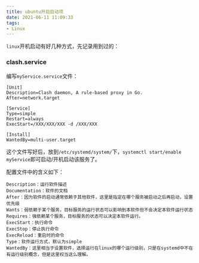 ```yaml
---
title: ubuntu开启启动项
date: 2021-06-11 11:09:33
tags:
- Linux
---
```


`linux`开机启动有好几种方式，先记录用到过的：

### clash.service

编写`myService.service`文件：

```shell
[Unit]
Description=Clash daemon, A rule-based proxy in Go.
After=network.target

[Service]
Type=simple
Restart=always
ExecStart=/XXX/XXX/XXX -d /XXX/XXX

[Install]
WantedBy=multi-user.target
```

这个文件写好后，放到`/etc/systemd/system/`下，`systemctl start/enable myService`即可启动/开机启动该服务了。

配置文件中的含义如下：

```shell
Description：运行软件描述
Documentation：软件的文档
After：因为软件的启动通常依赖于其他软件，这里是指定在哪个服务被启动之后再启动，设置优先级
Wants：弱依赖于某个服务，目标服务的运行状态可以影响到本软件但不会决定本软件运行状态
Requires：强依赖某个服务，目标服务的状态可以决定本软件运行。
ExecStart：执行命令
ExecStop：停止执行命令
ExecReload：重启时的命令
Type：软件运行方式，默认为simple
WantedBy：这里相当于设置软件，选择运行在linux的哪个运行级别，只是在systemd中不在有运行级别概念，但是这里权当这么理解。  
```



